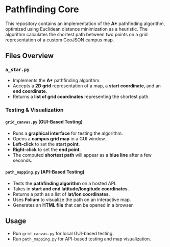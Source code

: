 # Pathfinding Core

This repository contains an implementation of the **A\*** pathfinding algorithm, optimized using Euclidean distance minimization as a heuristic. The algorithm calculates the shortest path between two points on a grid representation of a custom GeoJSON campus map.

## Files Overview

### `a_star.py`
- Implements the **A\*** pathfinding algorithm.
- Accepts a **2D grid** representation of a map, a **start coordinate**, and an **end coordinate**.
- Returns a **list of grid coordinates** representing the shortest path.

### Testing & Visualization

#### `grid_canvas.py` (GUI-Based Testing)
- Runs a **graphical interface** for testing the algorithm.
- Opens a **campus grid map** in a GUI window.
- **Left-click** to set the **start point**.
- **Right-click** to set the **end point**.
- The computed **shortest path** will appear as a **blue line** after a few seconds.

#### `path_mapping.py` (API-Based Testing)
- Tests the **pathfinding algorithm** on a hosted API.
- Takes in **start and end latitude/longitude coordinates**.
- Returns a path as a list of **lat/lon coordinates**.
- Uses **Folium** to visualize the path on an interactive map.
- Generates an **HTML file** that can be opened in a browser.

## Usage
- Run `grid_canvas.py` for local GUI-based testing.
- Run `path_mapping.py` for API-based testing and map visualization.